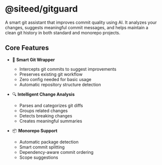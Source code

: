 # @siteed/gitguard

A smart git assistant that improves commit quality using AI. It analyzes your changes, suggests meaningful commit messages, and helps maintain a clean git history in both standard and monorepo projects.

## Core Features

- 🤖 **Smart Git Wrapper**
  - Intercepts git commits to suggest improvements
  - Preserves existing git workflow
  - Zero config needed for basic usage
  - Automatic repository structure detection

- 🔍 **Intelligent Change Analysis**
  - Parses and categorizes git diffs
  - Groups related changes
  - Detects breaking changes
  - Creates meaningful summaries

- 📦 **Monorepo Support**
  - Automatic package detection
  - Smart commit splitting
  - Dependency-aware commit ordering
  - Scope suggestions

